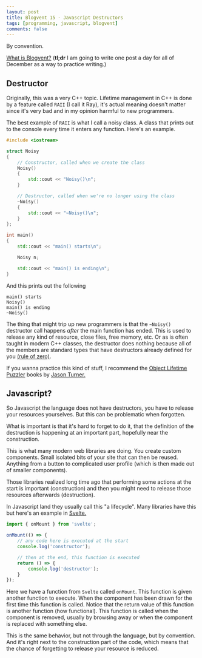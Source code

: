 ```yaml
---
layout: post
title: Blogvent 15 - Javascript Destructors
tags: [programming, javascript, blogvent]
comments: false
---
```


By convention.

[What is Blogvent?](/2022-11-27-blogvent-calendar/) (**tl;dr** I am going to write one post a day for all of December as a way to practice writing.)

## Destructor

Originally, this was a very C++ topic. Lifetime management in C++ is done by a feature called `RAII` (I call it Ray), it's actual meaning doesn't matter since it's very bad and in my opinion harmful to new programmers.

The best example of `RAII` is what I call a noisy class. A class that prints out to the console every time it enters any function. Here's an example.

```cpp
#include <iostream>

struct Noisy
{
    // Constructor, called when we create the class
    Noisy()
    {
        std::cout << "Noisy()\n";
    }

    // Destructor, called when we're no longer using the class
    ~Noisy()
    {
        std::cout << "~Noisy()\n";
    }
};

int main()
{
    std::cout << "main() starts\n";

    Noisy n;

    std::cout << "main() is ending\n";
}
```

And this prints out the following

```
main() starts
Noisy()
main() is ending
~Noisy()
```

The thing that might trip up new programmers is that the `~Noisy()` destructor call happens *after* the main function has ended. This is used to release any kind of resource, close files, free memory, etc. Or as is often taught in modern C++ classes, the destructor does nothing because all of the members are standard types that have destructors already defined for you [(rule of zero)](https://en.cppreference.com/w/cpp/language/rule_of_three).

If you wanna practice this kind of stuff, I recommend the [Object Lifetime Puzzler](https://leanpub.com/objectlifetimepuzzlers_book1) books by [Jason Turner.](https://twitter.com/lefticus)

## Javascript?

So Javascript the language does not have destructors, you have to release your resources yourselves. But this can be problematic when forgotten.

What is important is that it's hard to forget to do it, that the definition of the destruction is happening at an important part, hopefully near the construction.

This is what many modern web libraries are doing. You create custom components. Small isolated bits of your site that can then be reused. Anything from a button to complicated user profile (which is then made out of smaller components).

Those libraries realized long time ago that performing some actions at the start is important (construction) and then you might need to release those resources afterwards (destruction).

In Javascript land they usually call this "a lifecycle". Many libraries have this but here's an example in [Svelte.](https://svelte.dev/)

```javascript
import { onMount } from 'svelte';

onMount(() => {
    // any code here is executed at the start
    console.log('constructor');

    // then at the end, this function is executed
    return () => {
        console.log('destructor');
    }
});
```

Here we have a function from `Svelte` called `onMount`. This function is given another function to execute. When the component has been drawn for the first time this function is called. Notice that the return value of this function is another function (how functional). This function is called when the component is removed, usually by browsing away or when the component is replaced with something else.

This is the same behavior, but not through the language, but by convention. And it's right next to the construction part of the code, which means that the chance of forgetting to release your resource is reduced.